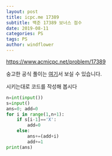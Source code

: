 ```yaml
---
layout: post
title: icpc.me 17389
subtitle: 백준 17389 보너스 점수
date: 2019-08-11
categories: PS
tags: PS
author: windflower
---
```


<https://www.acmicpc.net/problem/17389>

숭고한 공식 풀이는 [여기](https://drive.google.com/file/d/1XwcQgX81fR_2ULyzXoY1DZ1Y9EsXyu-_/view)서 보실 수 있습니다.

시키는대로 코드를 작성해 봅시다

```python
n=int(input())
s=input()
ans=0; add=0
for i in range(1,n+1):
    if s[i-1]=='X':
        add=0
    else:
        ans+=(add+i)
        add+=1
print(ans)
```
